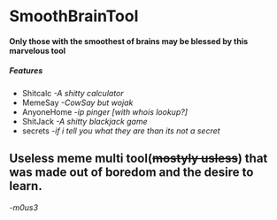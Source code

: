 # SmoothBrainTool

#### Only those with the smoothest of brains may be blessed by this marvelous tool

##### Features
 - Shitcalc        *-A shitty calculator*
 - MemeSay         *-CowSay but wojak*
 - AnyoneHome      *-ip pinger [with whois lookup?]*
 - ShitJack        *-A shitty blackjack game*
 - secrets         *-if i tell you what they are than its not a secret*

Useless meme multi tool(~~mostyly usless~~) that was made out of boredom and the desire to learn.
---

*-m0us3*

